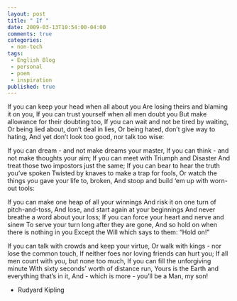 ```yaml
---
layout: post
title: " If "
date: 2009-03-13T10:54:00-04:00
comments: true
categories:
 - non-tech
tags:
 - English Blog
 - personal
 - poem
 - inspiration
published: true
---
```


If you can keep your head when all about you
Are losing theirs and blaming it on you,
If you can trust yourself when all men doubt you
But make allowance for their doubting too,
If you can wait and not be tired by waiting,
Or being lied about, don’t deal in lies,
Or being hated, don’t give way to hating,
And yet don’t look too good, nor talk too wise:

If you can dream - and not make dreams your master,
If you can think - and not make thoughts your aim;
If you can meet with Triumph and Disaster
And treat those two impostors just the same;
If you can bear to hear the truth you’ve spoken
Twisted by knaves to make a trap for fools,
Or watch the things you gave your life to, broken,
And stoop and build ‘em up with worn-out tools:

If you can make one heap of all your winnings
And risk it on one turn of pitch-and-toss,
And lose, and start again at your beginnings
And never breathe a word about your loss;
If you can force your heart and nerve and sinew
To serve your turn long after they are gone,
And so hold on when there is nothing in you
Except the Will which says to them: “Hold on!”

If you can talk with crowds and keep your virtue,
Or walk with kings - nor lose the common touch,
If neither foes nor loving friends can hurt you;
If all men count with you, but none too much,
If you can fill the unforgiving minute
With sixty seconds’ worth of distance run,
Yours is the Earth and everything that’s in it,
And - which is more - you’ll be a Man, my son! 

- Rudyard Kipling